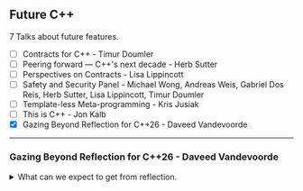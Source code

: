 <!--
// cSpell:ignore nsdm
-->

<link rel="stylesheet" type="text/css" href="../../markdown-style.css">

## Future C++

<summary>
7 Talks about future features.
</summary>

- [ ] Contracts for C++ - Timur Doumler
- [ ] Peering forward — C++'s next decade - Herb Sutter
- [ ] Perspectives on Contracts - Lisa Lippincott
- [ ] Safety and Security Panel - Michael Wong, Andreas Weis, Gabriel Dos Reis, Herb Sutter, Lisa Lippincott, Timur Doumler
- [ ] Template-less Meta-programming - Kris Jusiak
- [ ] This is C++ - Jon Kalb
- [x] Gazing Beyond Reflection for C++26 - Daveed Vandevoorde

---

### Gazing Beyond Reflection for C++26 - Daveed Vandevoorde

<details>
<summary>
What can we expect to get from reflection.
</summary>

[Gazing Beyond Reflection for C++26](https://youtu.be/wpjiowJW2ks?si=UbzpocPx26ok8Bfs)

Talking about future suggestions for reflection, even beyond the basic things planned for C++26.

#### Basic Reflection (P2996)

In a simple defintion, reflection allows us to look at our code as data, this will require some new language support features.

The <cpp>^^</cpp> reflection operator, which we apply to a type and get the <cpp>std::meta::info</cpp> type (computation domain). in the new <cpp>meta</cpp> header.

```cpp
#include <meta>
auto r = ^^Vec; // r is of type std::meta::info
// ...is_template(r)...
r2 = substitute(r, {^^int}); // reflection for specialization
r3 = doTheThing(members_of(r2));
```

next we have ways to turn back the reflected data into code. we will use the <cpp>[:_reflected_:]</cpp> splicing operator for that.

```cpp
[:^^int:] i = 42; // i is int;
typename[:r:] y; // y is type of what we got from ^^r
template[:q:]<int> z; // z is template
[:n:]::X x = [:v:]; // x is X from namespace ^^n, and the value is ^^v;
```

another example, we can take this to compiler explorer.

```cpp
#include <experimental/meta>
#include <iostream>

struct Entry{
  int key:24; // bit fields
  int flags:8;
  double value;
} e = {100, 0x0d, 42.0};

int main()
{
  constexpr std::meta::info r = ^^Entry;
  std::cout << identifier_of(r) << '\n';
  constexpr std::meta::info dm = nonstatic_data_members_of(r); // vector of meta info
  std::cout << identifier_of(dm[2]) << '\n';
  std::cout << e.[:dm[2]:] << '\n'; // like calling e.value
}
```

we can also define new classes using reflection (non static data members only).

```cpp
struct I; // incomplete type

int main()
{
  constexpr info r = define_class(^^I, {
    data_member_spec(^^int, {.name="index"}),
    data_member_spec(^^bool, {.name="flag", .width=1})
  });
  I x = { .index = 42, .flag = true};
  static_assert(std::is_same_v<[:r:], I>);
}
```

and an example of creating a tuple with pack expansion

```cpp
template<typename... Ts> struct Tuple {
  struct storage;
  [:
    define_class(^^storage, {
      data_member_spec(^^Ts, {.no_unique_address=true})...}
      );
  :] data
  // constructors
  Tuple(): data{} {}
  Tuple(Ts const& ...ts): data{ts...} {}

  // getting element from non static data members
  static consteval std::meta::info nth_nsdm(std::size_t n)
  {
    return nonstatic_data_members_of(^^storage)[n];
  }

  template<std::size_t I, typename... Ts>
  constexpr auto get(Tuple<Ts...> &t) noexcept -> std::tuple_element_t<I, Tuple<Ts...>>&
  {
    return t.data.[:t.nth_nsdm(I):];
  }
  // ... other functions
};

// defining the tuple element type
template<std::size_t I, typename... Ts>
struct std::tuple_element<I, Tuple<Ts...>>
{
  using type = [: std::array{^^Ts...}[I] :];
}
```

#### Code Injection with Token Sequences (P3294)

Beyond the basic reflection, looking for inspiration from other languages, such as Swift Macros, to see how we can better express complex types. we replace semantic generation with code injection.

- String injection - e.g. D, CppFront
- Token injection - e.g. original templates, rust Macros
- Grammatical code injection - e.g. modern templates (with the <cpp>typename</cpp> in the template)

they decide to go with Token injection.

```cpp
#include <experimental/meta>
#include <iostream>

constval std::meta::info make_output_stmt()
{
  return ^^{std::cout << "Hello, World";};
}

int main()
{
  queue_injection(make_output_stmt());
}

template<bool B, typename T = void> struct enable_if {
  consteval { // consteval block, experimental feature that is syntactic sugar for static_assert
    if (B) queue_injection(^^{using type = T;});
  }
}
enable_if<true, int*>::type p = nullptr;
enable_if<false, int>::type i = 42; // ERROR
```

interpolation, using the `\` to mark interpolation, which can become code. the `\id` turns text into identifiers, and `\tokens` creates composition of tokens.

```cpp
consteval auto make_field(info type, string_view name, int val)
{
  return ^^{[:\(type):] \id(name) = \(val*2); };
}
consteval auto make_function(info type, string_view name, info body)
{
  return ^^{[:\(type):] \id(name) = \tokens(body) };
}

struct S {
  consteval {
    queue_injection(make_field(^^int, "x", 21));
    queue_injection(make_func(^^int, "f", ^^{ {retrun 42; }}));
  }
};

int main()
{
  return S{}.x != S{}.f();
}
```

Automatic Type Erasure - a facade pattern for interface. (incomplete code)

```cpp
consteval info param_tokens(vector<info> params, string_view prefix = "")
{
  std::meta::list_builder result(^^{,});
  for (int k = 0; info p : params) {
    p = type_of(p);
    if (prefix.size() != 0)
    {
      result += ^^{ typename[:\(p):] };
    }
    else // no prefix
    {
      result += ^^{ typename[:\(p):] \id(prefix, k++)};
    }
  }
  return result;
}

consteval void inject_Vtable(info interface)
{
  std::meta::list_builder vtable_members(^^{}); // empty list, no separator character
  for (info mem: members_of(interface))
  {
    if (is_function(mem) && !is_special_member(mem) && !is_static_member(mem)) // only member functions
    {
      info r = return_type_of(mem);
      auto name = identifier_of(mem);
      std::meta::list_builder parms(^^{,}); // list with the comma as a separator.
      params += ^^{ void* };
      params += param_tokens(parameters_of(mem));

      vtable_members += ^^{
        [:\(r):] (*\id(name))(\tokens(params));
      }; // add to the list
    }
  }

  queue_injection(^^{
    struct VTable{
      \tokens(vtable_members);
    } const *vtable;
  });
}

template<typename Interface> class Dyn
{
  void* data;
  consteval {
    inject_Vtable(^^Interface);
  };
  consteval {
    inject_vtable_for(^^Interface);
  };

  public:
  consteval {
    inject_interface(^^Interface);
  };
consteval {
    inject_erasing_ctor();
  };
  Dyn(Dyn&) = default;
  Dyn(Dyn const &) = default;
}
```

and using it to create a type erased thing.

```cpp
struct Interface {
  void draw(std::ostream&) const;
};

int main()
{
  struct Hello {
    void draw(std::ostream &os) const {
      os << "Hello\n";
    }
  } hello;
  struct Number {
    int i;
    void draw(std::ostream &os) const {
      os << "Number{"<< i << "}\n";
    }
  } one{1}, two{2};

  std::vector<Dyn<Interface>> v = {one, hello, two};
  for (auto &dyn : v) {
    dyn.draw(std::cout);
  }
}
```

#### Annotations for Reflection (P3394)

Also called "custom attributes".

for example, reflection based hash function of data members, using a custom attribute exclude some members as needed.

```cpp
enum class HashNotes {ignore};
template <typename T>
unsigned long hash (T const obj&)
{
  unsigned long result = 17;
  // magic to get thing into templated constants
  expand[:nonstatic_data_members_of(^^T):] >>
  [&]<info dm> {
      if (annotation_of_type<HashNotes>(dm) != HashNotes::ignore)
      {
        // .. do meta stuff with obj.[:dm:]
      }
  };

  return result;
}

struct Ultra {
  float data[3];
  Cache cache [[=HashNotes::ignore]];
}
```

another option could be to describe argument for a command line program.

we want something like this in the end.

```cpp
struct Args: clap::Clap {
  [[=Help("name to greet")]]
  [[=Short, =Long]]
  std::string name;

  [[=Help("number of times to repeat")]]
  [[=Long("repeat")]]
  int count;
};

int main(int argc, char** argv)
{
  Args args;
  args.parse(argc. argv);
  for (int i = 0; i< args.count; ++i)
  {
    std::cout << "Hello" << args.name << "!\n";
  }
}
```

(more code I won't copy), using C++23 explicit `this` for the parse function.

</details>
